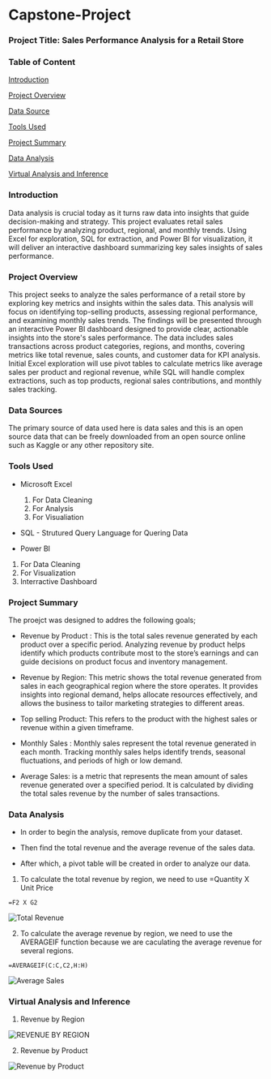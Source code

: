 # Capstone-Project

### Project Title: Sales Performance Analysis for a Retail Store

### Table of Content
[Introduction](#Introduction)

[Project Overview](#ProjectOverview)

[Data Source](#DataSource)

[Tools Used](#ToolsUsed)

[Project Summary](#ProjectSummary)

[Data Analysis](#DataAnalysis)

[Virtual Analysis and Inference](#VirtualAnalysisandInference)


### Introduction 

Data analysis is crucial today as it turns raw data into insights that guide decision-making and strategy. This project evaluates retail sales performance by analyzing product, regional, and monthly trends. Using Excel for exploration, SQL for extraction, and Power BI for visualization, it will deliver an interactive dashboard summarizing key sales insights  of sales performance.

### Project Overview

This project seeks to analyze the sales performance of a retail store by exploring key metrics and insights within the sales data. This analysis will focus on identifying top-selling products, assessing regional performance, and examining monthly sales trends. The findings will be presented through an interactive Power BI dashboard designed to provide clear, actionable insights into the store's sales performance.
The data includes sales transactions across product categories, regions, and months, covering metrics like total revenue, sales counts, and customer data for KPI analysis. Initial Excel exploration will use pivot tables to calculate metrics like average sales per product and regional revenue, while SQL will handle complex extractions, such as top products, regional sales contributions, and monthly sales tracking.

### Data Sources

The primary source of data used here is data sales and this is an open source data that can be freely downloaded from an open source online such as Kaggle or any other repository site.

### Tools Used
- Microsoft Excel  
  1. For Data Cleaning
  2. For Analysis
  3. For Visualiation
     
- SQL - Strutured Query Language for Quering Data
  
-  Power BI
  1. For Data Cleaning
  2. For Visualization
  3. Interractive Dashboard

### Project Summary

The proejct  was designed to addres the following goals;

- Revenue by Product : This is the total sales revenue generated by each product over a specific period. Analyzing revenue by product helps identify which products contribute most to the store’s earnings and can guide decisions on product focus and inventory management.

- Revenue by Region: This metric shows the total revenue generated from sales in each geographical region where the store operates. It provides insights into regional demand, helps allocate resources effectively, and allows the business to tailor marketing strategies to different areas.
  
- Top selling Product: This refers to the product with the highest sales or revenue within a given timeframe.
  
- Monthly Sales : Monthly sales represent the total revenue generated in each month. Tracking monthly sales helps identify trends, seasonal fluctuations, and periods of high or low demand.

- Average Sales: is a metric that represents the mean amount of sales revenue generated over a specified period. It is calculated by dividing the total sales revenue by the number of sales transactions.

### Data Analysis

  - In order to begin the analysis, remove duplicate from your dataset.
 
  - Then find the total revenue and the average revenue of the sales data.
 
  - After which, a pivot table will be created in order to analyze our data.
    
   1. To calculate the total revenue by region, we need to use =Quantity X Unit Price

  ``` Excel
  =F2 X G2 
  ```

![Total Revenue](https://github.com/user-attachments/assets/082e02f7-e3df-4d44-a77b-c54724753f2d)

  2. To calculate the average revenue by region, we need to use the AVERAGEIF function because we are caculating the average revenue for several regions.

  ``` Excel
  =AVERAGEIF(C:C,C2,H:H)
  ```

![Average Sales](https://github.com/user-attachments/assets/5aa15628-f01b-4089-b114-920e83213312)

### Virtual Analysis and Inference 

 1. Revenue by Region                                                                                                    
    
![REVENUE BY REGION](https://github.com/user-attachments/assets/6fd0b2cd-7f1a-4e75-984d-067c4d1467a2)

2. Revenue by Product
   
![Revenue by Product](https://github.com/user-attachments/assets/4b5baa78-adda-4325-9534-0bc2357b399d)


   
